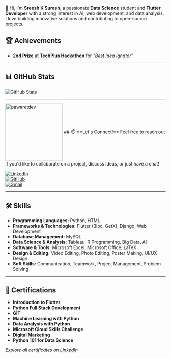 
👋 Hi, I'm **Sreesh K Suresh**, a passionate **Data Science** student and **Flutter Developer** with a strong interest in AI, web development, and data analysis. I love building innovative solutions and contributing to open-source projects.

## 🏆 **Achievements**
- **2nd Prize** at **TechPlus Hackathon** for *"Best Idea Ignator"*  

---

## 📊 **GitHub Stats**
![GitHub Stats](https://github-readme-stats.vercel.app/api?username=Sreeshks&show_icons=true&theme=radical)

---
 <img align="center" height="180" src="https://github-readme-stats.vercel.app/api/top-langs/?username=pawaretdev&langs_count=10&layout=compact&theme=shades-of-purple" alt="pawaretdev" />
## 📫 **Let's Connect!**
Feel free to reach out if you'd like to collaborate on a project, discuss ideas, or just have a chat!  

[![LinkedIn](https://img.shields.io/badge/LinkedIn-0077B5?style=for-the-badge&logo=linkedin&logoColor=white)](https://www.linkedin.com/in/sreesh-k-suresh/)  
[![GitHub](https://img.shields.io/badge/GitHub-100000?style=for-the-badge&logo=github&logoColor=white)](https://github.com/Sreeshks)  
[![Gmail](https://img.shields.io/badge/Gmail-D14836?style=for-the-badge&logo=gmail&logoColor=white)](mailto:sreeshksureshh@gmail.com)  

---

## 🛠️ **Skills**
- **Programming Languages:** Python, HTML  
- **Frameworks & Technologies:** Flutter (Bloc, GetX), Django, Web Development  
- **Database Management:** MySQL  
- **Data Science & Analysis:** Tableau, R Programming, Big Data, AI  
- **Software & Tools:** Microsoft Excel, Microsoft Office, LaTeX  
- **Design & Editing:** Video Editing, Photo Editing, Poster Making, UI/UX Design  
- **Soft Skills:** Communication, Teamwork, Project Management, Problem-Solving  

---


## 📜 **Certifications**
- **Introduction to Flutter**  
- **Python Full Stack Development**  
- **GIT**  
- **Machine Learning with Python**  
- **Data Analysis with Python**  
- **Microsoft Cloud Skills Challenge**  
- **Digital Marketing**  
- **Python 101 for Data Science**  

*Explore all certificates on [LinkedIn](https://www.linkedin.com/in/sreesh-k-suresh/)*  

